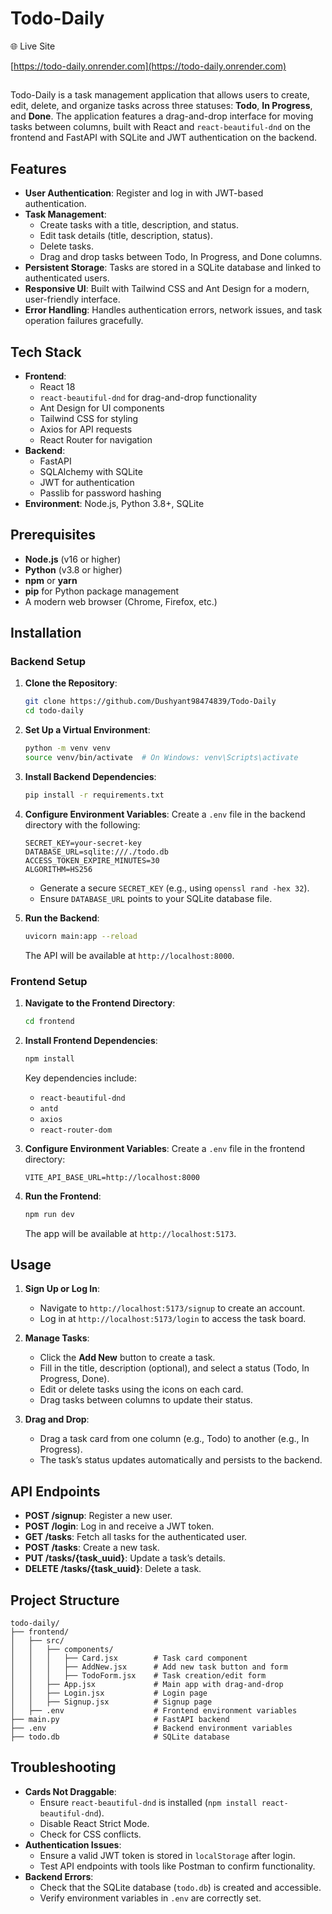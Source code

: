 # Todo-Daily

🌐 Live Site

[https://todo-daily.onrender.com](https://todo-daily.onrender.com)

##
Todo-Daily is a task management application that allows users to create, edit, delete, and organize tasks across three statuses: **Todo**, **In Progress**, and **Done**. The application features a drag-and-drop interface for moving tasks between columns, built with React and `react-beautiful-dnd` on the frontend and FastAPI with SQLite and JWT authentication on the backend.

## Features
- **User Authentication**: Register and log in with JWT-based authentication.
- **Task Management**:
  - Create tasks with a title, description, and status.
  - Edit task details (title, description, status).
  - Delete tasks.
  - Drag and drop tasks between Todo, In Progress, and Done columns.
- **Persistent Storage**: Tasks are stored in a SQLite database and linked to authenticated users.
- **Responsive UI**: Built with Tailwind CSS and Ant Design for a modern, user-friendly interface.
- **Error Handling**: Handles authentication errors, network issues, and task operation failures gracefully.

## Tech Stack
- **Frontend**:
  - React 18
  - `react-beautiful-dnd` for drag-and-drop functionality
  - Ant Design for UI components
  - Tailwind CSS for styling
  - Axios for API requests
  - React Router for navigation
- **Backend**:
  - FastAPI
  - SQLAlchemy with SQLite
  - JWT for authentication
  - Passlib for password hashing
- **Environment**: Node.js, Python 3.8+, SQLite

## Prerequisites
- **Node.js** (v16 or higher)
- **Python** (v3.8 or higher)
- **npm** or **yarn**
- **pip** for Python package management
- A modern web browser (Chrome, Firefox, etc.)

## Installation

### Backend Setup
1. **Clone the Repository**:
   ```bash
   git clone https://github.com/Dushyant98474839/Todo-Daily
   cd todo-daily
   ```

2. **Set Up a Virtual Environment**:
   ```bash
   python -m venv venv
   source venv/bin/activate  # On Windows: venv\Scripts\activate
   ```

3. **Install Backend Dependencies**:
   ```bash
   pip install -r requirements.txt
   ```

4. **Configure Environment Variables**:
   Create a `.env` file in the backend directory with the following:
   ```
   SECRET_KEY=your-secret-key
   DATABASE_URL=sqlite:///./todo.db
   ACCESS_TOKEN_EXPIRE_MINUTES=30
   ALGORITHM=HS256
   ```
   - Generate a secure `SECRET_KEY` (e.g., using `openssl rand -hex 32`).
   - Ensure `DATABASE_URL` points to your SQLite database file.

5. **Run the Backend**:
   ```bash
   uvicorn main:app --reload
   ```
   The API will be available at `http://localhost:8000`.

### Frontend Setup
1. **Navigate to the Frontend Directory**:
   ```bash
   cd frontend
   ```

2. **Install Frontend Dependencies**:
   ```bash
   npm install
   ```
   Key dependencies include:
   - `react-beautiful-dnd`
   - `antd`
   - `axios`
   - `react-router-dom`

3. **Configure Environment Variables**:
   Create a `.env` file in the frontend directory:
   ```
   VITE_API_BASE_URL=http://localhost:8000
   ```

4. **Run the Frontend**:
   ```bash
   npm run dev
   ```
   The app will be available at `http://localhost:5173`.



## Usage
1. **Sign Up or Log In**:
   - Navigate to `http://localhost:5173/signup` to create an account.
   - Log in at `http://localhost:5173/login` to access the task board.

2. **Manage Tasks**:
   - Click the **Add New** button to create a task.
   - Fill in the title, description (optional), and select a status (Todo, In Progress, Done).
   - Edit or delete tasks using the icons on each card.
   - Drag tasks between columns to update their status.

3. **Drag and Drop**:
   - Drag a task card from one column (e.g., Todo) to another (e.g., In Progress).
   - The task’s status updates automatically and persists to the backend.

## API Endpoints
- **POST /signup**: Register a new user.
- **POST /login**: Log in and receive a JWT token.
- **GET /tasks**: Fetch all tasks for the authenticated user.
- **POST /tasks**: Create a new task.
- **PUT /tasks/{task_uuid}**: Update a task’s details.
- **DELETE /tasks/{task_uuid}**: Delete a task.

## Project Structure
```
todo-daily/
├── frontend/
│   ├── src/
│   │   ├── components/
│   │   │   ├── Card.jsx        # Task card component
│   │   │   ├── AddNew.jsx      # Add new task button and form
│   │   │   ├── TodoForm.jsx    # Task creation/edit form
│   │   ├── App.jsx             # Main app with drag-and-drop
│   │   ├── Login.jsx           # Login page
│   │   ├── Signup.jsx          # Signup page
│   ├── .env                    # Frontend environment variables
├── main.py                     # FastAPI backend
├── .env                        # Backend environment variables
├── todo.db                     # SQLite database
```

## Troubleshooting
- **Cards Not Draggable**:
  - Ensure `react-beautiful-dnd` is installed (`npm install react-beautiful-dnd`).
  - Disable React Strict Mode.
  - Check for CSS conflicts.
- **Authentication Issues**:
  - Ensure a valid JWT token is stored in `localStorage` after login.
  - Test API endpoints with tools like Postman to confirm functionality.
- **Backend Errors**:
  - Check that the SQLite database (`todo.db`) is created and accessible.
  - Verify environment variables in `.env` are correctly set.

